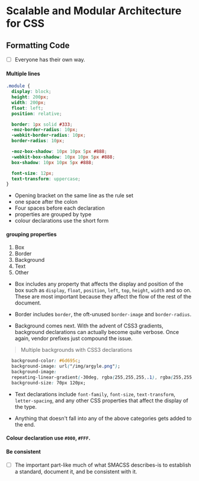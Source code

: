 # Scalable and Modular Architecture for CSS

## Formatting Code

- [ ] Everyone has their own way.

#### Multiple lines

```css
.module {
  display: block;
  height: 200px;
  width: 200px;
  float: left;
  position: relative;

  border: 1px solid #333;
  -moz-border-radius: 10px;
  -webkit-border-radius: 10px;
  border-radius: 10px;

  -moz-box-shadow: 10px 10px 5px #888;
  -webkit-box-shadow: 10px 10px 5px #888;
  box-shadow: 10px 10px 5px #888;

  font-size: 12px;
  text-transform: uppercase;
}
```

  - Opening bracket on the same line as the rule set
  - one space after the colon
  - Four spaces before each declaration
  - properties are grouped by type
  - colour declarations use the short form

#### grouping properties

  1. Box
  2. Border
  3. Background
  4. Text
  5. Other

  - Box includes any property that affects the display and position of the box such as `display`, `float`, `position`, `left`, `top`, `height`, `width` and so on. These are most important because they affect the flow of the rest of the document.

  - Border includes `border`, the oft-unused `border-image` and `border-radius`.

  - Background comes next. With the advent of CSS3 gradients, background declarations can actually become quite verbose.  Once again, vendor prefixes just compound the issue.

>Multiple backgrounds with CSS3 declarations

```css
  background-color: #6d695c;
  background-image: url("/img/argyle.png");
  background-image:
  repeating-linear-gradient(-30deg, rgba(255,255,255,.1), rgba(255,255,255,.1) 1px, transparent 1px, transparent 60px), repeating-linear-gradient(30deg, rgba(255,255,255,.1), rgba(255,255,255,.1) 1px, transparent 1px, transparent 60px), linear-gradient(30deg, rgba(0,0,0,.1) 25%, transparent 25%, transparent 75%, rgba(0,0,0,.1) 75%, rgba(0,0,0,.1)), linear-gradient(-30deg, rgba(0,0,0,.1) 25%, transparent 25%, transparent 75%, rgba(0,0,0,.1) 75%, rgba(0,0,0,.1));
  background-size: 70px 120px;
```

- Text declarations include `font-family`, `font-size`, `text-transform`, `letter-spacing`, and any other CSS properties that affect the display of the type.

- Anything that doesn't fall into any of the above categories gets added to the end.

#### Colour declaration use `#000`, `#FFF`.

#### Be consistent

- [ ] The important part-like much of what SMACSS describes-is to establish a standard, document it, and be consistent with it.

